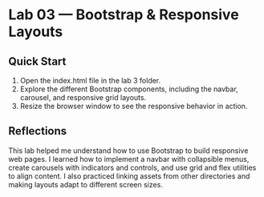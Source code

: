 # Lab 03 — Bootstrap & Responsive Layouts

## Quick Start
1. Open the index.html file in the lab 3 folder.
2. Explore the different Bootstrap components, including the navbar, carousel, and responsive grid layouts.
3. Resize the browser window to see the responsive behavior in action.

## Reflections
This lab helped me understand how to use Bootstrap to build responsive web pages. I learned how to implement a navbar with collapsible menus, create carousels with indicators and controls, and use grid and flex utilities to align content. I also practiced linking assets from other directories and making layouts adapt to different screen sizes.

